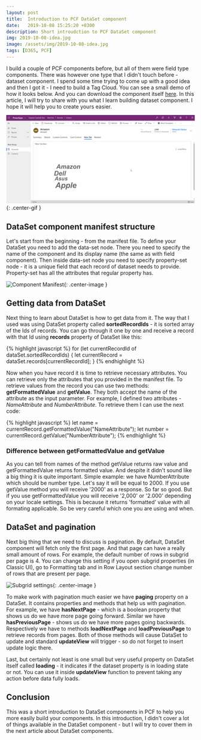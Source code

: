 ```yaml
---
layout: post
title:  Introduction to PCF DataSet component
date:   2019-10-08 15:25:20 +0300
description: Short introudction to PCF DataSet component
img: 2019-10-08-idea.jpg
image: /assets/img/2019-10-08-idea.jpg
tags: [D365, PCF]
---
```

I build a couple of PCF components before, but all of them were field type components. There was however one type that I didn't touch before - dataset component. I spend some time trying to come up with a good idea and then I got it - I need to build a Tag Cloud. You can see a small demo of how it looks below. And you can download the component itself [here][control-page]. In this article, I will try to share with you what I learn building dataset component. I hope it will help you to create yours easier.

![Sample Control](https://github.com/OOlashyn/PCF-TagCloud/blob/master/Screenshots/tagcloud-v1.gif?raw=tru){: .center-gif }

## DataSet component manifest structure

Let's start from the beginning - from the manifest file. To define your DataSet you need to add the data-set node. There you need to specify the name of the component and its display name (the same as with field component). Then inside data-set node you need to specify property-set node - it is a unique field that each record of dataset needs to provide. Property-set has all the attributes that regular property has.

![Component Manifest]({{site.baseurl}}/assets/img/2019-10-08-manifest.jpg){: .center-image }

## Getting data from DataSet

Next thing to learn about DataSet is how to get data from it. The way that I used was using DataSet property called **sortedRecordIds** - it is sorted array of the Ids of records. You can go through it one by one and receive a record with that Id using **records** property of DataSet like this:

{% highlight javascript %}
for (let currentRecordId of dataSet.sortedRecordIds) {
    let currentRecord = dataSet.records[currentRecordId];
}
{% endhighlight %}

Now when you have record it is time to retrieve necessary attributes. You can retrieve only the attributes that you provided in the manifest file. To retrieve values from the record you can use two methods: **getFormattedValue** and **getValue**. They both accept the name of the attribute as the input parameter. For example, I defined two attributes - *NameAttribute* and *NumberAttribute*. To retrieve them I can use the next code:

{% highlight javascript %}
let name = currentRecord.getFormattedValue("NameAttribute");
let number = currentRecord.getValue("NumberAttribute");
{% endhighlight %}

### Difference between **getFormattedValue** and **getValue**

As you can tell from names of the method getValue returns raw value and getFormattedValue returns formatted value. And despite it didn't sound like a big thing it is quite important. Simple example: we have NumberAttribute which should be number type.  Let's say it will be equal to 2000. If you use getValue method you will receive '2000' as a response. So far so good. But if you use getFormattedValue you will receive '2,000' or '2.000' depending on your locale settings. This is because it returns 'formatted' value with all formating applicable. So be very careful which one you are using and when.

## DataSet and pagination

Next big thing that we need to discuss is pagination. By default, DataSet component will fetch only the first page. And that page can have a really small amount of rows. For example, the default number of rows in subgrid per page is 4. You can change this setting if you open subgrid properties (in Classic UI), go to Formatting tab and in Row Layout section change number of rows that are present per page.

![Subgrid settings]({{site.baseurl}}/assets/img/2019-10-08-subgrid-settings.jpg){: .center-image }

To make work with pagination much easier we have **paging** property on a DataSet. It contains properties and methods that help us with pagination. For example, we have **hasNextPage** - which is a boolean property that shows us do we have more page going forward. Similar we have **hasPreviousPage** - shows us do we have more pages going backwards. Respectively we have to methods **loadNextPage** and **loadPreviousPage** to retrieve records from pages. Both of those methods will cause DataSet to update and standard **updateView** will trigger - so do not forget to insert update logic there.

Last, but certainly not least is one small but very useful property on DataSet itself called **loading** - it indicates if the dataset property is in loading state or not. You can use it inside **updateView** function to prevent taking any action before data fully loads.

## Conclusion

This was a short introduction to DataSet components in PCF to help you more easily build your components. In this introduction, I didn't cover a lot of things available in the DataSet component - but I will try to cover them in the next article about DataSet components.

[control-page]: https://github.com/OOlashyn/PCF-TagCloud
